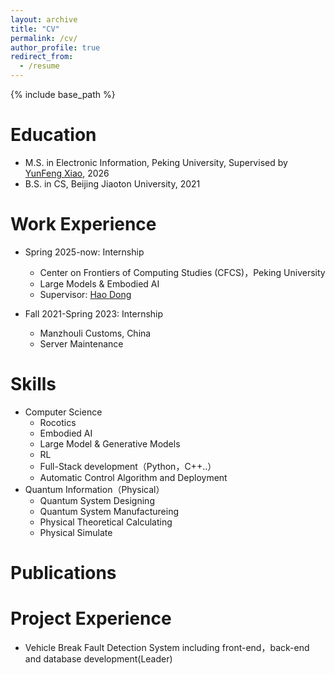 ```yaml
---
layout: archive
title: "CV"
permalink: /cv/
author_profile: true
redirect_from:
  - /resume
---
```


{% include base_path %}

Education
======
* M.S. in Electronic Information, Peking University, Supervised by <a href="https://faculty.pku.edu.cn/yunfeng/zh_CN/index.htm">YunFeng Xiao</a>, 2026
* B.S. in CS, Beijing Jiaoton University, 2021

Work Experience
======
* Spring 2025-now: Internship
  * Center on Frontiers of Computing Studies (CFCS)，Peking University
  * Large Models & Embodied AI
  * Supervisor: <a href="https://zsdonghao.github.io/">Hao Dong</a>

* Fall 2021-Spring 2023: Internship
  * Manzhouli Customs, China
  * Server Maintenance
  
Skills
======
* Computer Science
  *  Rocotics
  *  Embodied AI
  *  Large Model & Generative Models
  *  RL
  *  Full-Stack development（Python，C++..）
  *  Automatic Control Algorithm and Deployment
* Quantum Information（Physical）
  * Quantum System Designing
  * Quantum System Manufactureing
  * Physical Theoretical Calculating
  * Physical Simulate

Publications
======
  
  
Project Experience
======
* Vehicle Break Fault Detection System including front-end，back-end and database development(Leader)
